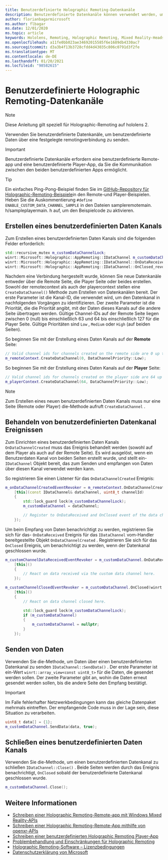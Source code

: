 ```yaml
---
title: Benutzerdefinierte Holographic Remoting-Datenkanäle
description: Benutzerdefinierte Datenkanäle können verwendet werden, um Benutzerdaten über die bereits festgelegte Holographic Remoting-Verbindung zu senden.
author: florianbagarmicrosoft
ms.author: flbagar
ms.date: 12/01/2020
ms.topic: article
keywords: Hololens, Remoting, Holographic Remoting, Mixed Reality-Headset, Windows Mixed Reality-Headset, Virtual Reality-Headset, Datenkanäle
ms.openlocfilehash: a11fe0bb023ae34692015585f6e1689db4330ac7
ms.sourcegitcommit: d3a3b4f13b3728cfdd4d43035c806c0791d3f2fe
ms.translationtype: MT
ms.contentlocale: de-DE
ms.lasthandoff: 01/20/2021
ms.locfileid: "98582615"
---
```

# <a name="custom-holographic-remoting-data-channels"></a>Benutzerdefinierte Holographic Remoting-Datenkanäle

>[!NOTE]
>Diese Anleitung gilt speziell für Holographic-Remoting auf hololens 2.

Verwenden Sie benutzerdefinierte Datenkanäle, um benutzerdefinierte Daten über eine festgelegte remotingverbindung zu senden.

>[!IMPORTANT]
>Benutzerdefinierte Datenkanäle erfordern eine benutzerdefinierte Remote-app und eine benutzerdefinierte Player-App, da Sie die Kommunikation zwischen den beiden benutzerdefinierten Apps ermöglicht.

>[!TIP]
>Ein einfaches Ping-Pong-Beispiel finden Sie im [GitHub-Repository für Holographic-Remoting-Beispiele](https://github.com/microsoft/MixedReality-HolographicRemoting-Samples)in den Remote-und Player-Beispielen. Heben Sie die Auskommentierung ```#define ENABLE_CUSTOM_DATA_CHANNEL_SAMPLE``` in den Dateien sampleremotemain. h/sampleplayermain. h auf, um den Beispielcode zu aktivieren.


## <a name="create-a-custom-data-channel"></a>Erstellen eines benutzerdefinierten Daten Kanals


Zum Erstellen eines benutzerdefinierten Daten Kanals sind die folgenden Felder erforderlich:
```cpp
std::recursive_mutex m_customDataChannelLock;
winrt::Microsoft::Holographic::AppRemoting::IDataChannel m_customDataChannel = nullptr;
winrt::Microsoft::Holographic::AppRemoting::IDataChannel::OnDataReceived_revoker m_customChannelDataReceivedEventRevoker;
winrt::Microsoft::Holographic::AppRemoting::IDataChannel::OnClosed_revoker m_customChannelClosedEventRevoker;
```

Nachdem eine Verbindung hergestellt wurde, können Sie neue Datenkanäle entweder über die Remote Seite, die Player Seite oder beides erstellen. Sowohl der remotecontext als auch der playercontext stellen eine ```CreateDataChannel()``` Methode zum Erstellen von Datenkanälen bereit. Der erste Parameter ist die Kanal-ID, die verwendet wird, um den Datenkanal in nachfolgenden Vorgängen zu identifizieren. Der zweite Parameter ist die Priorität, die die Priorität angibt, mit der Daten dieses Kanals auf die andere Seite übertragen werden. Gültige Channel-IDs auf der Remote Seite liegen zwischen 0 (null) bis einschließlich 63 und 64 bis einschließlich 127 für die Player Seite. Gültige Prioritäten sind ```Low``` , ```Medium``` oder ```High``` (auf beiden Seiten).

So beginnen Sie mit der Erstellung eines Daten Kanals auf der **Remote** Seite:
```cpp
// Valid channel ids for channels created on the remote side are 0 up to and including 63
m_remoteContext.CreateDataChannel(0, DataChannelPriority::Low);
```

So beginnen Sie mit der Erstellung eines Daten Kanals auf der **Player** Seite:
```cpp
// Valid channel ids for channels created on the player side are 64 up to and including 127
m_playerContext.CreateDataChannel(64, DataChannelPriority::Low);
```

>[!NOTE]
>Zum Erstellen eines neuen benutzerdefinierten Daten Kanals muss nur eine Seite (Remote oder Player) die-Methode aufruft ```CreateDataChannel``` .

## <a name="handling-custom-data-channel-events"></a>Behandeln von benutzerdefinierten Datenkanal Ereignissen

Zum Einrichten eines benutzerdefinierten Daten Kanals ```OnDataChannelCreated``` muss das Ereignis behandelt werden (sowohl auf dem Player als auch auf der Remote Seite). Es wird ausgelöst, wenn ein Benutzerdaten Kanal von beiden Seiten erstellt wurde, und stellt ein- ```IDataChannel``` Objekt bereit, das zum Senden und empfangen von Daten über diesen Kanal verwendet werden kann.

So registrieren Sie einen Listener für das ```OnDataChannelCreated``` Ereignis:
```cpp
m_onDataChannelCreatedEventRevoker = m_remoteContext.OnDataChannelCreated(winrt::auto_revoke,
    [this](const IDataChannel& dataChannel, uint8_t channelId)
    {
        std::lock_guard lock(m_customDataChannelLock);
        m_customDataChannel = dataChannel;

        // Register to OnDataReceived and OnClosed event of the data channel here, see below...
    });
```

Um beim Empfang von Daten benachrichtigt zu werden, registrieren Sie sich für das- ```OnDataReceived``` Ereignis für das ```IDataChannel``` vom-Handler bereitgestellte Objekt ```OnDataChannelCreated``` . Registrieren Sie sich für das ```OnClosed``` Ereignis, um benachrichtigt zu werden, wenn der Datenkanal geschlossen wurde.

```cpp
m_customChannelDataReceivedEventRevoker = m_customDataChannel.OnDataReceived(winrt::auto_revoke, 
    [this]()
    {
        // React on data received via the custom data channel here.
    });

m_customChannelClosedEventRevoker = m_customDataChannel.OnClosed(winrt::auto_revoke,
    [this]()
    {
        // React on data channel closed here.

        std::lock_guard lock(m_customDataChannelLock);
        if (m_customDataChannel)
        {
            m_customDataChannel = nullptr;
        }
    });
```

## <a name="sending-data"></a>Senden von Daten

Verwenden Sie die-Methode, um Daten über einen benutzerdefinierten Datenkanal zu senden ```IDataChannel::SendData()``` . Der erste Parameter ist ein-Wert ```winrt::array_view<const uint8_t>``` für die Daten, die gesendet werden sollen. Der zweite Parameter gibt an, wohin die Daten erneut gesendet werden sollen, bis die andere Seite den Empfang bestätigt. 

>[!IMPORTANT]
>Im Falle fehlerhafter Netzwerkbedingungen kann das gleiche Datenpaket mehrmals eintreffen. Der empfangende Code muss in der Lage sein, diese Situation zu verarbeiten.

```cpp
uint8_t data[] = {1};
m_customDataChannel.SendData(data, true);
```

## <a name="closing-a-custom-data-channel"></a>Schließen eines benutzerdefinierten Daten Kanals

Verwenden Sie die-Methode, um einen benutzerdefinierten Datenkanal zu schließen ```IDataChannel::Close()``` . Beide Seiten werden durch das Ereignis benachrichtigt, ```OnClosed``` sobald der benutzerdefinierte Datenkanal geschlossen wurde.

```cpp
m_customDataChannel.Close();
```

## <a name="see-also"></a>Weitere Informationen
* [Schreiben einer Holographic Remoting-Remote-app mit Windows Mixed Reality-APIs](holographic-remoting-create-remote-wmr.md)
* [Schreiben einer Holographic Remoting-Remote-App mithilfe von openxr-APIs](holographic-remoting-create-remote-openxr.md)
* [Schreiben einer benutzerdefinierten Holographic Remoting Player-App](holographic-remoting-create-player.md)
* [Problembehandlung und Einschränkungen für Holographic Remoting](holographic-remoting-troubleshooting.md)
* [Holographic Remoting-Software – Lizenzbedingungen](//legal/mixed-reality/microsoft-holographic-remoting-software-license-terms)
* [Datenschutzerklärung von Microsoft](https://go.microsoft.com/fwlink/?LinkId=521839)